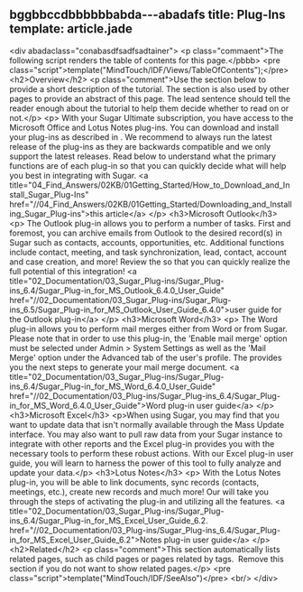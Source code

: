 bggbbccdbbbbbbabda---abadafs title: Plug-Ins
template: article.jade
---
&lt;div abadaclass="conabasdfsadfsadtainer"&gt;
&lt;p class="commaent"&gt;The following script renders the table of contents for this page.&lt;/pbbb&gt;
&lt;pre class="script"&gt;template("MindTouch/IDF/Views/TableOfContents");&lt;/pre&gt;
&lt;h2&gt;Overview&lt;/h2&gt;
&lt;p class="comment"&gt;Use the section below to provide a short description of the tutorial. The section is also used by other pages to provide an abstract of this page. The lead sentence should tell the reader enough about the tutorial to help them decide whether to read on or not.&lt;/p&gt;
&lt;p&gt;
With your Sugar Ultimate subscription, you have access to the Microsoft Office and Lotus Notes plug-ins. You can download and install your plug-ins as described in . We recommend to always run the latest release of the plug-ins as they are backwards compatible and we only support the latest releases. Read below to understand what the primary functions are of each plug-in so that you can quickly decide what will help you best in integrating with Sugar.
&lt;a title="04_Find_Answers/02KB/01Getting_Started/How_to_Download_and_Install_Sugar_Plug-Ins" href="//04_Find_Answers/02KB/01Getting_Started/Downloading_and_Installing_Sugar_Plug-ins"&gt;this article&lt;/a&gt;
&lt;/p&gt;
&lt;h3&gt;Microsoft Outlook&lt;/h3&gt;
&lt;p&gt;
The Outlook plug-in allows you to perform a number of tasks. First and foremost, you can archive emails from Outlook to the desired record(s) in Sugar such as contacts, accounts, opportunities, etc. Additional functions include contact, meeting, and task synchronization, lead, contact, account and case creation, and more! Review the  so that you can quickly realize the full potential of this integration!
&lt;a title="02_Documentation/03_Sugar_Plug-ins/Sugar_Plug-ins_6.4/Sugar_Plug-in_for_MS_Outlook_6.4.0_User_Guide" href="//02_Documentation/03_Sugar_Plug-ins/Sugar_Plug-ins_6.5/Sugar_Plug-in_for_MS_Outlook_User_Guide_6.4.0"&gt;user guide for the Outlook plug-in&lt;/a&gt;
&lt;/p&gt;
&lt;h3&gt;Microsoft Word&lt;/h3&gt;
&lt;p&gt;
The Word plug-in allows you to perform mail merges either from Word or from Sugar. Please note that in order to use this plug-in, the 'Enable mail merge' option must be selected under Admin &gt; System Settings as well as the 'Mail Merge' option under the Advanced tab of the user's profile. The  provides you the next steps to generate your mail merge document.
&lt;a title="02_Documentation/03_Sugar_Plug-ins/Sugar_Plug-ins_6.4/Sugar_Plug-in_for_MS_Word_6.4.0_User_Guide" href="//02_Documentation/03_Plug-ins/Sugar_Plug-ins_6.4/Sugar_Plug-in_for_MS_Word_6.4.0_User_Guide"&gt;Word plug-in user guide&lt;/a&gt;
&lt;/p&gt;
&lt;h3&gt;Microsoft Excel&lt;/h3&gt;
&lt;p&gt;When using Sugar, you may find that you want to update data that isn't normally available through the Mass Update interface. You may also want to pull raw data from your Sugar instance to integrate with other reports and the Excel plug-in provides you with the necessary tools to perform these robust actions. With our Excel plug-in user guide, you will learn to harness the power of this tool to fully analyze and update your data.&lt;/p&gt;
&lt;h3&gt;Lotus Notes&lt;/h3&gt;
&lt;p&gt;
With the Lotus Notes plug-in, you will be able to link documents, sync records (contacts, meetings, etc.), create new records and much more! Our  will take you through the steps of activating the plug-in and utilizing all the features.
&lt;a title="02_Documentation/03_Sugar_Plug-ins/Sugar_Plug-ins_6.4/Sugar_Plug-in_for_MS_Excel_User_Guide_6.2\. href="//02_Documentation/03_Plug-ins/Sugar_Plug-ins_6.4/Sugar_Plug-in_for_MS_Excel_User_Guide_6.2"&gt;Notes plug-in user guide&lt;/a&gt;
&lt;/p&gt;
&lt;h2&gt;Related&lt;/h2&gt;
&lt;p class="comment"&gt;This section automatically lists related pages, such as child pages or pages related by tags.&nbsp; Remove this section if you do not want to show related pages.&lt;/p&gt;
&lt;pre class="script"&gt;template("MindTouch/IDF/SeeAlso")&lt;/pre&gt;
&lt;br/&gt;
&lt;/div&gt;